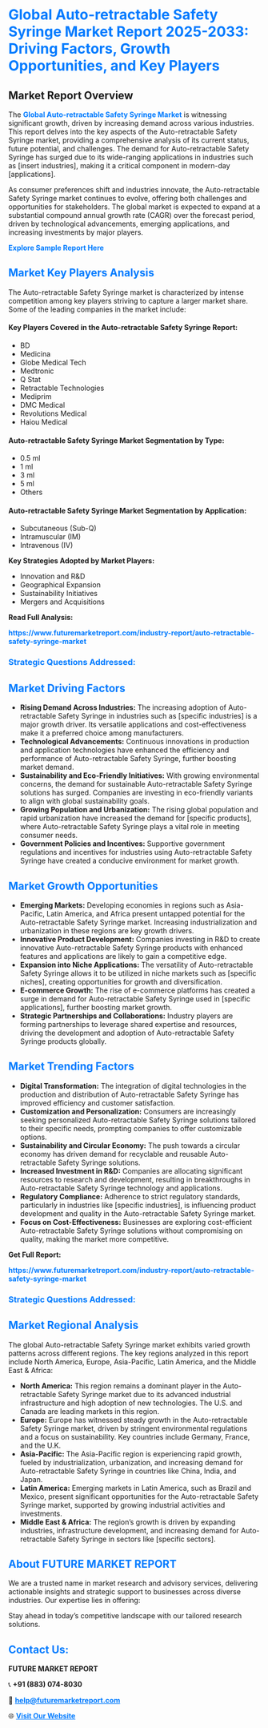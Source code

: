 <h1 style="color: #007BFF;">Global Auto-retractable Safety Syringe Market Report 2025-2033: Driving Factors, Growth Opportunities, and Key Players</h1>

<section id="overview">
<h2>Market Report Overview</h2>
<p>The <a href="https://www.futuremarketreport.com/industry-report/auto-retractable-safety-syringe-market" style="color: #007BFF; text-decoration: none;"><strong>Global Auto-retractable Safety Syringe Market</strong></a> is witnessing significant growth, driven by increasing demand across various industries. This report delves into the key aspects of the Auto-retractable Safety Syringe market, providing a comprehensive analysis of its current status, future potential, and challenges. The demand for Auto-retractable Safety Syringe has surged due to its wide-ranging applications in industries such as [insert industries], making it a critical component in modern-day [applications].</p>
<p>As consumer preferences shift and industries innovate, the Auto-retractable Safety Syringe market continues to evolve, offering both challenges and opportunities for stakeholders. The global market is expected to expand at a substantial compound annual growth rate (CAGR) over the forecast period, driven by technological advancements, emerging applications, and increasing investments by major players.</p>
</section>

<section id="overview">
<p><a href="https://www.futuremarketreport.com/request-sample/reportId=80258" style="color: #007BFF; text-decoration: none;"><strong>Explore Sample Report Here</strong></a></p>
</section>

<section id="key-players">
<h2 style="color: #007BFF;">Market Key Players Analysis</h2>
<p>The Auto-retractable Safety Syringe market is characterized by intense competition among key players striving to capture a larger market share. Some of the leading companies in the market include:</p>
<h4>Key Players Covered in the Auto-retractable Safety Syringe Report:</h4>
<ul><li>BD</li><li>Medicina</li><li>Globe Medical Tech</li><li>Medtronic</li><li>Q Stat</li><li>Retractable Technologies</li><li>Mediprim</li><li>DMC Medical</li><li>Revolutions Medical</li><li>Haiou Medical</li></ul>
<h4>Auto-retractable Safety Syringe Market Segmentation by Type:</h4>
<ul><li>0.5 ml</li><li>1 ml</li><li>3 ml</li><li>5 ml</li><li>Others</li></ul>

<h4>Auto-retractable Safety Syringe Market Segmentation by Application:</h4>
<ul><li>Subcutaneous (Sub-Q)</li><li>Intramuscular (IM)</li><li>Intravenous (IV)</li></ul>
<p><strong>Key Strategies Adopted by Market Players:</strong></p>
<ul>
<li>Innovation and R&D</li>
<li>Geographical Expansion</li>
<li>Sustainability Initiatives</li>
<li>Mergers and Acquisitions</li>
</ul>
</section>

<section>
<p><strong>Read Full Analysis: </strong></p><a href="https://www.futuremarketreport.com/industry-report/auto-retractable-safety-syringe-market" style="color: #007BFF; text-decoration: none;"><strong>https://www.futuremarketreport.com/industry-report/auto-retractable-safety-syringe-market</strong></a>
<h3 style="color: #007BFF;">Strategic Questions Addressed:</h3>
</section>

<section id="driving-factors">
<h2 style="color: #007BFF;">Market Driving Factors</h2>
<ul>
<li><strong>Rising Demand Across Industries:</strong> The increasing adoption of Auto-retractable Safety Syringe in industries such as [specific industries] is a major growth driver. Its versatile applications and cost-effectiveness make it a preferred choice among manufacturers.</li>
<li><strong>Technological Advancements:</strong> Continuous innovations in production and application technologies have enhanced the efficiency and performance of Auto-retractable Safety Syringe, further boosting market demand.</li>
<li><strong>Sustainability and Eco-Friendly Initiatives:</strong> With growing environmental concerns, the demand for sustainable Auto-retractable Safety Syringe solutions has surged. Companies are investing in eco-friendly variants to align with global sustainability goals.</li>
<li><strong>Growing Population and Urbanization:</strong> The rising global population and rapid urbanization have increased the demand for [specific products], where Auto-retractable Safety Syringe plays a vital role in meeting consumer needs.</li>
<li><strong>Government Policies and Incentives:</strong> Supportive government regulations and incentives for industries using Auto-retractable Safety Syringe have created a conducive environment for market growth.</li>
</ul>
</section>

<section id="growth-opportunities">
<h2 style="color: #007BFF;">Market Growth Opportunities</h2>
<ul>
<li><strong>Emerging Markets:</strong> Developing economies in regions such as Asia-Pacific, Latin America, and Africa present untapped potential for the Auto-retractable Safety Syringe market. Increasing industrialization and urbanization in these regions are key growth drivers.</li>
<li><strong>Innovative Product Development:</strong> Companies investing in R&D to create innovative Auto-retractable Safety Syringe products with enhanced features and applications are likely to gain a competitive edge.</li>
<li><strong>Expansion into Niche Applications:</strong> The versatility of Auto-retractable Safety Syringe allows it to be utilized in niche markets such as [specific niches], creating opportunities for growth and diversification.</li>
<li><strong>E-commerce Growth:</strong> The rise of e-commerce platforms has created a surge in demand for Auto-retractable Safety Syringe used in [specific applications], further boosting market growth.</li>
<li><strong>Strategic Partnerships and Collaborations:</strong> Industry players are forming partnerships to leverage shared expertise and resources, driving the development and adoption of Auto-retractable Safety Syringe products globally.</li>
</ul>
</section>

<section id="trending-factors">
<h2 style="color: #007BFF;">Market Trending Factors</h2>
<ul>
<li><strong>Digital Transformation:</strong> The integration of digital technologies in the production and distribution of Auto-retractable Safety Syringe has improved efficiency and customer satisfaction.</li>
<li><strong>Customization and Personalization:</strong> Consumers are increasingly seeking personalized Auto-retractable Safety Syringe solutions tailored to their specific needs, prompting companies to offer customizable options.</li>
<li><strong>Sustainability and Circular Economy:</strong> The push towards a circular economy has driven demand for recyclable and reusable Auto-retractable Safety Syringe solutions.</li>
<li><strong>Increased Investment in R&D:</strong> Companies are allocating significant resources to research and development, resulting in breakthroughs in Auto-retractable Safety Syringe technology and applications.</li>
<li><strong>Regulatory Compliance:</strong> Adherence to strict regulatory standards, particularly in industries like [specific industries], is influencing product development and quality in the Auto-retractable Safety Syringe market.</li>
<li><strong>Focus on Cost-Effectiveness:</strong> Businesses are exploring cost-efficient Auto-retractable Safety Syringe solutions without compromising on quality, making the market more competitive.</li>
</ul>
</section>

<section>
<p><strong>Get Full Report: </strong></p><a href="https://www.futuremarketreport.com/industry-report/auto-retractable-safety-syringe-market" style="color: #007BFF; text-decoration: none;"><strong>https://www.futuremarketreport.com/industry-report/auto-retractable-safety-syringe-market</strong></a>
<h3 style="color: #007BFF;">Strategic Questions Addressed:</h3>
</section>


<section id="regional-analysis">
<h2 style="color: #007BFF;">Market Regional Analysis</h2>
<p>The global Auto-retractable Safety Syringe market exhibits varied growth patterns across different regions. The key regions analyzed in this report include North America, Europe, Asia-Pacific, Latin America, and the Middle East & Africa:</p>
<ul>
<li><strong>North America:</strong> This region remains a dominant player in the Auto-retractable Safety Syringe market due to its advanced industrial infrastructure and high adoption of new technologies. The U.S. and Canada are leading markets in this region.</li>
<li><strong>Europe:</strong> Europe has witnessed steady growth in the Auto-retractable Safety Syringe market, driven by stringent environmental regulations and a focus on sustainability. Key countries include Germany, France, and the U.K.</li>
<li><strong>Asia-Pacific:</strong> The Asia-Pacific region is experiencing rapid growth, fueled by industrialization, urbanization, and increasing demand for Auto-retractable Safety Syringe in countries like China, India, and Japan.</li>
<li><strong>Latin America:</strong> Emerging markets in Latin America, such as Brazil and Mexico, present significant opportunities for the Auto-retractable Safety Syringe market, supported by growing industrial activities and investments.</li>
<li><strong>Middle East & Africa:</strong> The region’s growth is driven by expanding industries, infrastructure development, and increasing demand for Auto-retractable Safety Syringe in sectors like [specific sectors].</li>
</ul>
</section>

<footer>
<h2 style="color: #007BFF;">About FUTURE MARKET REPORT</h2>
<p>We are a trusted name in market research and advisory services, delivering actionable insights and strategic support to businesses across diverse industries. Our expertise lies in offering:</p>

<p>Stay ahead in today’s competitive landscape with our tailored research solutions.</p>

<h2 style="color: #007BFF;">Contact Us:</h2>
<p><strong>FUTURE MARKET REPORT</strong></p>
<p>📞 <strong>+91 (883) 074-8030</strong></p>
<p>📧 <strong><a href="mailto:help@futuremarketreport.com" style="color: #007BFF;">help@futuremarketreport.com</a></strong></p>
<p>🌐 <strong><a href="https://www.futuremarketreport.com/" style="color: #007BFF;">Visit Our Website</a></strong></p>
</footer>